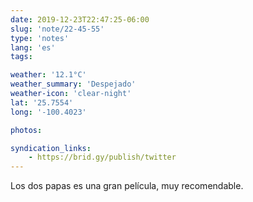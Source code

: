 ```yaml
---
date: 2019-12-23T22:47:25-06:00
slug: 'note/22-45-55'
type: 'notes'
lang: 'es'
tags:

weather: '12.1°C'
weather_summary: 'Despejado'
weather-icon: 'clear-night'
lat: '25.7554'
long: '-100.4023'

photos:

syndication_links:
    - https://brid.gy/publish/twitter
---
```

Los dos papas es una gran película, muy recomendable. 